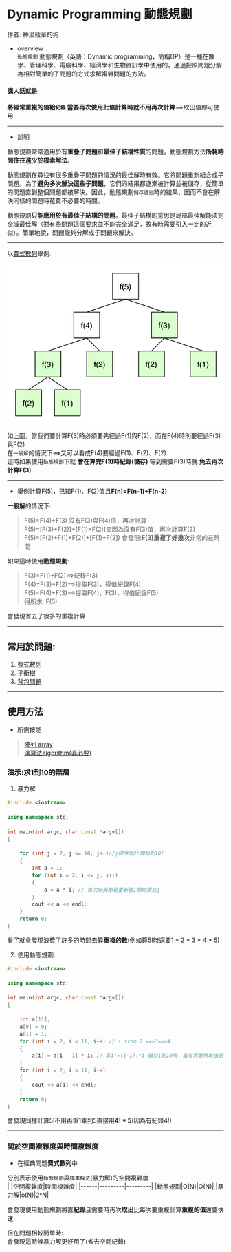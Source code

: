 # Dynamic Programming 動態規劃

作者: 神里綾華的狗

* overview  
`動態規劃` 動態規劃（英語：Dynamic programming，簡稱DP）是一種在數學、管理科學、電腦科學、經濟學和生物資訊學中使用的，通過把原問題分解為相對簡單的子問題的方式求解複雜問題的方法。


#### 講人話就是
**將經常重複的值給`紀錄` **當要再次使用此值計算時就不用**再次計算**==>取出值即可使用

---
* 說明  

動態規劃常常適用於有**重疊子問題**和**最佳子結構性質**的問題，動態規劃方法**所耗時間往往遠少於樸素解法**。

動態規劃在尋找有很多重疊子問題的情況的最佳解時有效。它將問題重新組合成子問題。為了**避免多次解決這些子問題**，它們的結果都逐漸被計算並被儲存，從簡單的問題直到整個問題都被解決。因此，動態規劃`儲存遞迴`時的結果，因而不會在解決同樣的問題時花費不必要的時間。

動態規劃**只能應用於有最佳子結構的問題**。最佳子結構的意思是局部最佳解能決定全域最佳解（對有些問題這個要求並不能完全滿足，故有時需要引入一定的近似）。簡單地說，問題能夠分解成子問題來解決。

---

以[費式數列](https://zh.wikipedia.org/wiki/%E6%96%90%E6%B3%A2%E9%82%A3%E5%A5%91%E6%95%B0)舉例:

![](https://github.com/archie0732/c-library/blob/main/picture/20140592ecvY7JHRxJ.png)

如上圖，當我們要計算F(3)時必須要先經過F(1)與F(2)，而在F(4)時則要經過F(3)與F(2)   
在`一般解`的情況下==>又可以看成F(4)要經過F(1)、F(2)、F(2)  
這時如果使用`動態規劃`下就 **會在算完F(3)時紀錄(儲存)** 等到需要F(3)時就 **免去再次計算F(3)**

***

* 舉例計算F(5)，已知F(1)、F(2)值且**F(n)=F(n-1)+F(n-2)**
  
**一般解**的情況下:
>F(5)=F(4)+F(3) 沒有F(3)與F(4)值，再次計算  
>F(5)=[F(3)+F(2)]+[F(1)+F(2)]又因為沒有F(3)值，再次計算F(3)  
>F(5)=[F(2)+F(1)+F(2)]+[F(1)+F(2])
會發現:**F(3)重複了好幾次**非常的花時間


如果這時使用**動態規劃**:
>F(3)=F(1)+F(2)==>紀錄F(3)  
>F(4)=F(3)+F(2)==>提取F(3)，得值紀錄F(4)  
>F(5)=F(4)+F(3)==>提取F(4)、F(3)，得值紀錄F(5)  
>得所求: F(5)  

會發現省去了很多的重複計算

---
## 常用於問題:
1. [費式數列](https://zh.wikipedia.org/wiki/%E6%96%90%E6%B3%A2%E9%82%A3%E5%A5%91%E6%95%B0)
2. [平衡樹]()
3. [背包問題]()

***
## 使用方法


* 所需技能
> [陣列 array ]()  
> [演算法algorithm(非必要)]()

### 演示:求1到10的階層  
  

1. 暴力解
```cpp
#include <iostream>

using namespace std;

int main(int argc, char const *argv[])
{

    for (int j = 2; j <= 10; j++)//j排序從2!開始到10!
    {
        int a = 1;
        for (int i = 2; i <= j; i++)
        {
            a = a * i; // 每次計算都是重新重1開始乘到j
        }
        cout << a << endl;
    }
    return 0;
}

```
看了就會發現浪費了許多的時間去算**重複的數**(例如算5!時還要1 * 2 * 3 * 4 * 5)

2. 使用動態規劃:  
```cpp
#include <iostream>

using namespace std;

int main(int argc, char const *argv[])
{

    int a[11];
    a[0] = 0;
    a[1] = 1;
    for (int i = 2; i < 11; i++) // i from 2 ==>3==>4
    {
        a[i] = a[i - 1] * i; // 即i!=(i-1)!*i 儲存1到10階，當有需要時取出避免浪費資源在算一次
    }
    for (int i = 2; i < 11; i++)
    {
        cout << a[i] << endl;
    }
    return 0;
}

```

會發現同樣計算5!不用再重1乘到5直接用**4! * 5**(因為有紀錄4!)



***

### 關於空間複雜度與時間複雜度

* 在經典問題**費式數列**中   

分別表示使用`動態規劃`與`樸素解法`(暴力解)的空間複雜度   
|      |空間複雜度|時間複雜度|
|------|---------|---------|
|動態規劃|O(N)|O(N)|
|暴力解|o(N)|2^N|

會發現使用動態規劃將直**紀錄**且需要時再次**取出**比每次要重複計算**重複的值**還要快速

但在問題相較簡單時:  
會發現這時候暴力解更好用了(省去空間紀錄)




